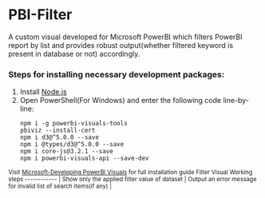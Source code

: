 # PBI-Filter
A custom visual developed for Microsoft PowerBI which filters PowerBI report by list and provides robust output(whether filtered keyword is present in database or not) accordingly.

### Steps for installing necessary development packages:
1. Install [Node.js](https://nodejs.org/en/download/)
2. Open PowerShell(For Windows) and enter the following code line-by-line:
   ```console
   npm i -g powerbi-visuals-tools
   pbiviz --install-cert
   npm i d3@^5.0.0 --save
   npm i @types/d3@^5.0.0 --save
   npm i core-js@3.2.1 --save
   npm i powerbi-visuals-api --save-dev
   ```
<sup>Visit [Microsoft-Developing PowerBI Visuals](https://docs.microsoft.com/en-us/power-bi/developer/visuals/custom-visual-develop-tutorial) for full installation guide
Filter Visual Working steps 
------------ |
Show only the applied filter value of dataset | 
Output an error message for invalid list of search items(if any) | 

